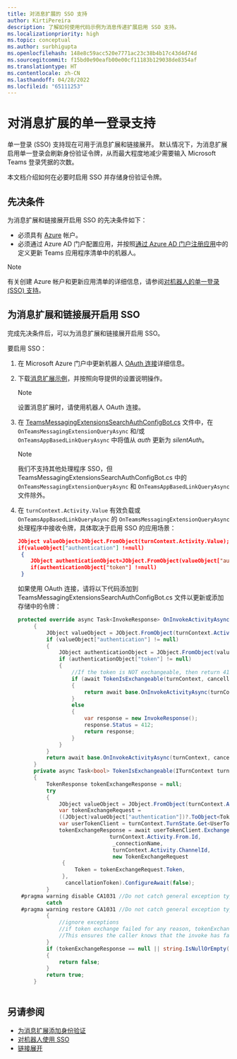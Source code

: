 ```yaml
---
title: 对消息扩展的 SSO 支持
author: KirtiPereira
description: 了解如何使用代码示例为消息传递扩展启用 SSO 支持。
ms.localizationpriority: high
ms.topic: conceptual
ms.author: surbhigupta
ms.openlocfilehash: 148e8c59acc520e7771ac23c38b4b17c43d4d74d
ms.sourcegitcommit: f15bd0e90eafb00e00cf11183b129038de8354af
ms.translationtype: HT
ms.contentlocale: zh-CN
ms.lasthandoff: 04/28/2022
ms.locfileid: "65111253"
---
```

# <a name="single-sign-on-support-for-message-extensions"></a>对消息扩展的单一登录支持

单一登录 (SSO) 支持现在可用于消息扩展和链接展开。 默认情况下，为消息扩展启用单一登录会刷新身份验证令牌，从而最大程度地减少需要输入 Microsoft Teams 登录凭据的次数。

本文档介绍如何在必要时启用 SSO 并存储身份验证令牌。

## <a name="prerequisites"></a>先决条件

为消息扩展和链接展开启用 SSO 的先决条件如下：

* 必须具有 [Azure](https://azure.microsoft.com/free/) 帐户。
* 必须通过 Azure AD 门户配置应用，并按照[通过 Azure AD 门户注册应用](../../bots/how-to/authentication/auth-aad-sso-bots.md#register-your-app-through-the-azure-ad-portal)中的定义更新 Teams 应用程序清单中的机器人。

> [!NOTE]
> 有关创建 Azure 帐户和更新应用清单的详细信息，请参阅[对机器人的单一登录 (SSO) 支持](../../bots/how-to/authentication/auth-aad-sso-bots.md)。

## <a name="enable-sso-for-message-extensions-and-link-unfurling"></a>为消息扩展和链接展开启用 SSO

完成先决条件后，可以为消息扩展和链接展开启用 SSO。

要启用 SSO：

1. 在 Microsoft Azure 门户中更新机器人 [OAuth 连接](../../bots/how-to/authentication/auth-aad-sso-bots.md#update-the-azure-portal-with-the-oauth-connection)详细信息。
2. 下载[消息扩展示例](https://github.com/microsoft/BotBuilder-Samples/tree/main/samples/csharp_dotnetcore/52.teams-messaging-extensions-search-auth-config)，并按照向导提供的设置说明操作。
   > [!NOTE]
   > 设置消息扩展时，请使用机器人 OAuth 连接。
3. 在 [TeamsMessagingExtensionsSearchAuthConfigBot.cs](https://github.com/microsoft/BotBuilder-Samples/tree/main/samples/csharp_dotnetcore/52.teams-messaging-extensions-search-auth-config/Bots/TeamsMessagingExtensionsSearchAuthConfigBot.cs) 文件中，在 `OnTeamsMessagingExtensionQueryAsync` 和/或 `OnTeamsAppBasedLinkQueryAsync` 中将值从 *auth* 更新为 *silentAuth*。  

    > [!NOTE]
    > 我们不支持其他处理程序 SSO，但 TeamsMessagingExtensionsSearchAuthConfigBot.cs 中的 `OnTeamsMessagingExtensionQueryAsync` 和 `OnTeamsAppBasedLinkQueryAsync` 文件除外。

4. 在 `turnContext.Activity.Value` 有效负载或 `OnTeamsAppBasedLinkQueryAsync` 的 `OnTeamsMessagingExtensionQueryAsync` 处理程序中接收令牌，具体取决于启用 SSO 的应用场景：

    ```json
    JObject valueObject=JObject.FromObject(turnContext.Activity.Value);
    if(valueObject["authentication"] !=null)
     {
        JObject authenticationObject=JObject.FromObject(valueObject["authentication"]);
        if(authenticationObject["token"] !=null)
     }
    
     ```
  
    如果使用 OAuth 连接，请将以下代码添加到 TeamsMessagingExtensionsSearchAuthConfigBot.cs 文件以更新或添加存储中的令牌：

   ```C#
   protected override async Task<InvokeResponse> OnInvokeActivityAsync(ITurnContext<IInvokeActivity> turnContext, CancellationToken cancellationToken)
        {
            JObject valueObject = JObject.FromObject(turnContext.Activity.Value);
            if (valueObject["authentication"] != null)
            {
                JObject authenticationObject = JObject.FromObject(valueObject["authentication"]);
                if (authenticationObject["token"] != null)
                {
                    //If the token is NOT exchangeable, then return 412 to require user consent
                    if (await TokenIsExchangeable(turnContext, cancellationToken))
                    {
                        return await base.OnInvokeActivityAsync(turnContext, cancellationToken).ConfigureAwait(false);
                    }
                    else
                    {
                        var response = new InvokeResponse();
                        response.Status = 412;
                        return response;
                    }
                }
            }
            return await base.OnInvokeActivityAsync(turnContext, cancellationToken).ConfigureAwait(false);
        }
        private async Task<bool> TokenIsExchangeable(ITurnContext turnContext, CancellationToken cancellationToken)
        {
            TokenResponse tokenExchangeResponse = null;
            try
            {
                JObject valueObject = JObject.FromObject(turnContext.Activity.Value);
                var tokenExchangeRequest =
                ((JObject)valueObject["authentication"])?.ToObject<TokenExchangeInvokeRequest>();
                var userTokenClient = turnContext.TurnState.Get<UserTokenClient>();
                tokenExchangeResponse = await userTokenClient.ExchangeTokenAsync(
                                turnContext.Activity.From.Id,
                                 _connectionName,
                                 turnContext.Activity.ChannelId,
                                 new TokenExchangeRequest
                 {
                     Token = tokenExchangeRequest.Token,
                 },
                  cancellationToken).ConfigureAwait(false);
            }
    #pragma warning disable CA1031 //Do not catch general exception types (ignoring, see comment below)
            catch
    #pragma warning restore CA1031 //Do not catch general exception types
            {
                //ignore exceptions
                //if token exchange failed for any reason, tokenExchangeResponse above remains null, and a failure invoke response is sent to the caller.
                //This ensures the caller knows that the invoke has failed.
            }
            if (tokenExchangeResponse == null || string.IsNullOrEmpty(tokenExchangeResponse.Token))
            {
                return false;
            }
            return true;
        }
    
    ```

## <a name="see-also"></a>另请参阅

* [为消息扩展添加身份验证](add-authentication.md)
* [对机器人使用 SSO](../../bots/how-to/authentication/auth-aad-sso-bots.md)
* [链接展开](link-unfurling.md)
